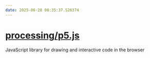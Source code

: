 ```yaml
---
date: 2025-06-28 00:35:37.526374
---
```


# [processing/p5.js](https://github.com/processing/p5.js)

JavaScript library for drawing and interactive code in the browser